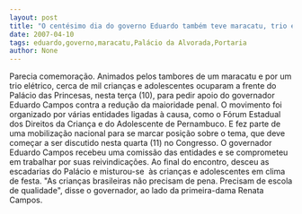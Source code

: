 ```yaml
---
layout: post
title: "O centésimo dia do governo Eduardo também teve maracatu, trio e multidão na porta do Palácio"
date: 2007-04-10
tags: eduardo,governo,maracatu,Palácio da Alvorada,Portaria
author: None
---
```

Parecia comemoração. Animados pelos tambores de um maracatu e por um trio elétrico, cerca de mil crianças e adolescentes ocuparam a frente do Palácio das Princesas, nesta terça (10), para pedir apoio do governador Eduardo Campos contra a redução da maioridade penal.
O movimento foi organizado por várias entidades ligadas&nbsp;à causa, como o Fórum Estadual dos Direitos da Criança e do Adolescente de Pernambuco. E fez parte de uma mobilização nacional para se marcar posição sobre o tema, que deve começar a ser discutido nesta quarta (11) no Congresso.
O governador Eduardo Campos recebeu uma comissão das entidades e se comprometeu em trabalhar por suas reivindicações.
Ao final do encontro, desceu as escadarias do Palácio e misturou-se&nbsp; às crianças e adolescentes em clima de festa.
\"As crianças brasileiras não precisam de pena. Precisam de escola de qualidade\", disse o governador, ao lado da primeira-dama Renata Campos. 